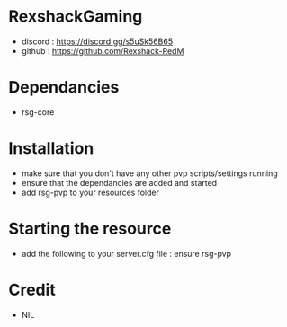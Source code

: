 # RexshackGaming
- discord : https://discord.gg/s5uSk56B65
- github : https://github.com/Rexshack-RedM

# Dependancies
- rsg-core

# Installation
- make sure that you don't have any other pvp scripts/settings running
- ensure that the dependancies are added and started
- add rsg-pvp to your resources folder

# Starting the resource
- add the following to your server.cfg file : ensure rsg-pvp

# Credit
- NIL
